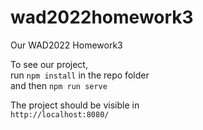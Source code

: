 # wad2022homework3
Our WAD2022 Homework3

To see our project,  
run `npm install` in the repo folder  
and then `npm run serve`  

The project should be visible in  
`http://localhost:8080/`
